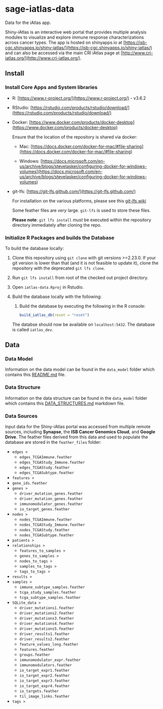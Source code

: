 # sage-iatlas-data

Data for the iAtlas app.

Shiny-iAtlas is an interactive web portal that provides multiple analysis modules to visualize and explore immune response characterizations across cancer types. The app is hosted on shinyapps.io at [https://isb-cgc.shinyapps.io/shiny-iatlas/](https://isb-cgc.shinyapps.io/shiny-iatlas/) and can also be accessed via the main CRI iAtlas page at [http://www.cri-iatlas.org/](http://www.cri-iatlas.org/).

## Install

### Install Core Apps and System libraries

- R: [https://www.r-project.org/](https://www.r-project.org/) - v3.6.2

- RStudio: [https://rstudio.com/products/rstudio/download/](https://rstudio.com/products/rstudio/download/)

- Docker: [https://www.docker.com/products/docker-desktop](https://www.docker.com/products/docker-desktop)

  Ensure that the location of the repository is shared via docker:

  - Mac: [https://docs.docker.com/docker-for-mac/#file-sharing](https://docs.docker.com/docker-for-mac/#file-sharing)

  - Windows: [https://docs.microsoft.com/en-us/archive/blogs/stevelasker/configuring-docker-for-windows-volumes](https://docs.microsoft.com/en-us/archive/blogs/stevelasker/configuring-docker-for-windows-volumes)

- git-lfs: [https://git-lfs.github.com/](https://git-lfs.github.com/)

  For installation on the various platforms, please see this [git-lfs wiki](https://github.com/git-lfs/git-lfs/wiki/Installation)

  Some feather files are _very_ large. `git-lfs` is used to store these files.

  **Please note**: `git lfs install` _must_ be executed within the repository directory immediately after cloning the repo.

### Initialize R Packages and builds the Database

To build the database locally:

1. Clone this repository using `git clone` with git versions >=2.23.0. If your git version is lower than that (and it is not feasible to update it), clone the repository with the deprecated `git lfs clone`.

1. Run `git lfs install` from root of the checked out project directory.

1. Open `iatlas-data.Rproj` in Rstudio.

1. Build the database locally with the following:

   1. Build the database by executing the following in the R console:

      ```R
      build_iatlas_db(reset = "reset")
      ```

   The databse should now be available on `localhost:5432`. The database is called `iatlas_dev`.

## Data

### Data Model

Information on the data model can be found in the `data_model` folder which contains this [README.md](data_model/README.md#iatlas-data-model) file.

### Data Structure

Information on the data structure can be found in the `data_model` folder which contains this [DATA_STRUCTURES.md](data_model/DATA_STRUCTURES.md#iatlas-data-structures) markdown file.

### Data Sources

Input data for the Shiny-iAtlas portal was accessed from multiple remote sources, including **Synapse**, the **ISB Cancer Genomics Cloud**, and **Google Drive**. The feather files derived from this data and used to populate the database are stored in the `feather_files` folder:

- `edges >`
  - `edges_TCGAImmune.feather`
  - `edges_TCGAStudy_Immune.feather`
  - `edges_TCGAStudy.feather`
  - `edges_TCGASubtype.feather`
- `features >`
- `gene_ids.feather`
- `genes >`
  - `driver_mutation_genes.feather`
  - `driver_mutation_genes.feather`
  - `immunomodulator_genes.feather`
  - `io_target_genes.feather`
- `nodes >`
  - `nodes_TCGAImmune.feather`
  - `nodes_TCGAStudy_Immune.feather`
  - `nodes_TCGAStudy.feather`
  - `nodes_TCGASubtype.feather`
- `patients >`
- `relationships >`
  - `features_to_samples >`
  - `genes_to_samples >`
  - `nodes_to_tags >`
  - `samples_to_tags >`
  - `tags_to_tags >`
- `results >`
- `samples >`
  - `immune_subtype_samples.feather`
  - `tcga_study_samples.feather`
  - `tcga_subtype_samples.feather`
- `SQLite_data >`
  - `driver_mutations1.feather`
  - `driver_mutations2.feather`
  - `driver_mutations3.feather`
  - `driver_mutations4.feather`
  - `driver_mutations5.feather`
  - `driver_results1.feather`
  - `driver_results2.feather`
  - `feature_values_long.feather`
  - `features.feather`
  - `groups.feather`
  - `immunomodulator_expr.feather`
  - `immunomodulators.feather`
  - `io_target_expr1.feather`
  - `io_target_expr2.feather`
  - `io_target_expr3.feather`
  - `io_target_expr4.feather`
  - `io_targets.feather`
  - `til_image_links.feather`
- `tags >`
